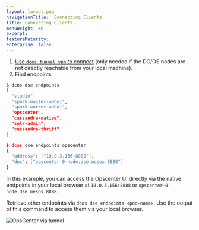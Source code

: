 ```yaml
---
layout: layout.pug
navigationTitle:  Connecting Clients
title: Connecting Clients
menuWeight: 40
excerpt:
featureMaturity:
enterprise: false
---
```


1. [Use `dcos tunnel vpn` to connect](/1.8/administration/access-node/tunnel/) (only needed if the DC/OS nodes are not directly reachable from your local machine).
1. Find endpoints
```bash
$ dcos dse endpoints
[
  "studio",
  "spark-master-webui",
  "spark-worker-webui",
  "opscenter",
  "cassandra-native",
  "solr-admin",
  "cassandra-thrift"
]

$ dcos dse endpoints opscenter
{
  "address": ["10.0.3.156:8888"],
  "dns": ["opscenter-0-node.dse.mesos:8888"]
}
```

In this example, you can access the Opscenter UI directly via the native endpoints in your local browser at `10.0.3.156:8888` or `opscenter-0-node.dse.mesos:8888`.

Retrieve other endpoints via `dcos dse endpoints <pod-name>`. Use the output of this command to access them via your local browser.

![OpsCenter via tunnel](/services/beta-dse/v.1.1.7-5.0.7-beta/img/screenshot.jpg?raw=true "OpsCenter")
